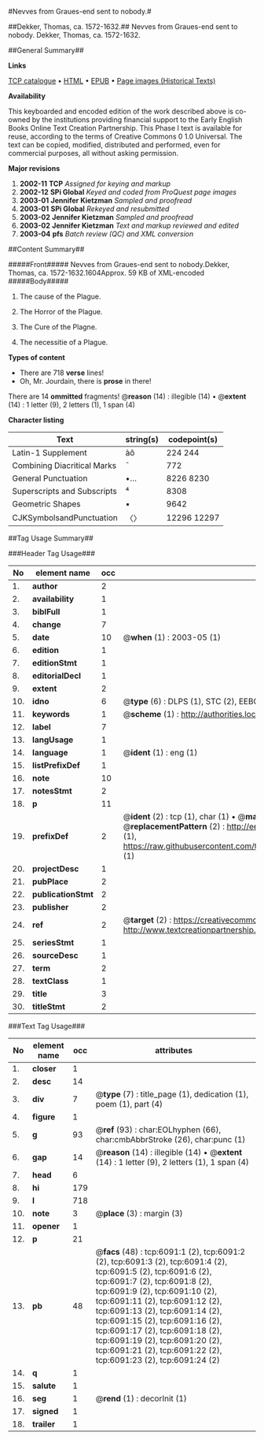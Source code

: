 #Nevves from Graues-end sent to nobody.#

##Dekker, Thomas, ca. 1572-1632.##
Nevves from Graues-end sent to nobody.
Dekker, Thomas, ca. 1572-1632.

##General Summary##

**Links**

[TCP catalogue](http://www.ota.ox.ac.uk/tcp/)  • 
[HTML](http://tei.it.ox.ac.uk/tcp/Texts-HTML/free/A02/A02053.html)  • 
[EPUB](http://tei.it.ox.ac.uk/tcp/Texts-EPUB/free/A02/A02053.epub) • 
[Page images (Historical Texts)](https://data.historicaltexts.jisc.ac.uk/view?pubId=eebo-99841505e&pageId=eebo-99841505e-6091-1)

**Availability**

This keyboarded and encoded edition of the
	       work described above is co-owned by the institutions
	       providing financial support to the Early English Books
	       Online Text Creation Partnership. This Phase I text is
	       available for reuse, according to the terms of Creative
	       Commons 0 1.0 Universal. The text can be copied,
	       modified, distributed and performed, even for
	       commercial purposes, all without asking permission.

**Major revisions**

1. __2002-11__ __TCP__ *Assigned for keying and markup*
1. __2002-12__ __SPi Global__ *Keyed and coded from ProQuest page images*
1. __2003-01__ __Jennifer Kietzman__ *Sampled and proofread*
1. __2003-01__ __SPi Global__ *Rekeyed and resubmitted*
1. __2003-02__ __Jennifer Kietzman__ *Sampled and proofread*
1. __2003-02__ __Jennifer Kietzman__ *Text and markup reviewed and edited*
1. __2003-04__ __pfs__ *Batch review (QC) and XML conversion*

##Content Summary##

#####Front#####
Nevves from Graues-end sent to nobody.Dekker, Thomas, ca. 1572-1632.1604Approx. 59 KB of XML-encoded
#####Body#####

1. The cause of the Plague.

1. The Horror of the Plague.

1. The Cure of the Plagne.

1. The necessitie of a Plague.

**Types of content**

  * There are 718 **verse** lines!
  * Oh, Mr. Jourdain, there is **prose** in there!

There are 14 **ommitted** fragments! 
 @__reason__ (14) : illegible (14)  •  @__extent__ (14) : 1 letter (9), 2 letters (1), 1 span (4)

**Character listing**


|Text|string(s)|codepoint(s)|
|---|---|---|
|Latin-1 Supplement|àô|224 244|
|Combining             Diacritical Marks|̄|772|
|General Punctuation|•…|8226 8230|
|Superscripts             and Subscripts|⁴|8308|
|Geometric Shapes|▪|9642|
|CJKSymbolsandPunctuation|〈〉|12296 12297|

##Tag Usage Summary##

###Header Tag Usage###

|No|element name|occ|attributes|
|---|---|---|---|
|1.|__author__|2||
|2.|__availability__|1||
|3.|__biblFull__|1||
|4.|__change__|7||
|5.|__date__|10| @__when__ (1) : 2003-05 (1)|
|6.|__edition__|1||
|7.|__editionStmt__|1||
|8.|__editorialDecl__|1||
|9.|__extent__|2||
|10.|__idno__|6| @__type__ (6) : DLPS (1), STC (2), EEBO-CITATION (1), PROQUEST (1), VID (1)|
|11.|__keywords__|1| @__scheme__ (1) : http://authorities.loc.gov/ (1)|
|12.|__label__|7||
|13.|__langUsage__|1||
|14.|__language__|1| @__ident__ (1) : eng (1)|
|15.|__listPrefixDef__|1||
|16.|__note__|10||
|17.|__notesStmt__|2||
|18.|__p__|11||
|19.|__prefixDef__|2| @__ident__ (2) : tcp (1), char (1)  •  @__matchPattern__ (2) : ([0-9\-]+):([0-9IVX]+) (1), (.+) (1)  •  @__replacementPattern__ (2) : http://eebo.chadwyck.com/downloadtiff?vid=$1&page=$2 (1), https://raw.githubusercontent.com/textcreationpartnership/Texts/master/tcpchars.xml#$1 (1)|
|20.|__projectDesc__|1||
|21.|__pubPlace__|2||
|22.|__publicationStmt__|2||
|23.|__publisher__|2||
|24.|__ref__|2| @__target__ (2) : https://creativecommons.org/publicdomain/zero/1.0/ (1), http://www.textcreationpartnership.org/docs/. (1)|
|25.|__seriesStmt__|1||
|26.|__sourceDesc__|1||
|27.|__term__|2||
|28.|__textClass__|1||
|29.|__title__|3||
|30.|__titleStmt__|2||


###Text Tag Usage###

|No|element name|occ|attributes|
|---|---|---|---|
|1.|__closer__|1||
|2.|__desc__|14||
|3.|__div__|7| @__type__ (7) : title_page (1), dedication (1), poem (1), part (4)|
|4.|__figure__|1||
|5.|__g__|93| @__ref__ (93) : char:EOLhyphen (66), char:cmbAbbrStroke (26), char:punc (1)|
|6.|__gap__|14| @__reason__ (14) : illegible (14)  •  @__extent__ (14) : 1 letter (9), 2 letters (1), 1 span (4)|
|7.|__head__|6||
|8.|__hi__|179||
|9.|__l__|718||
|10.|__note__|3| @__place__ (3) : margin (3)|
|11.|__opener__|1||
|12.|__p__|21||
|13.|__pb__|48| @__facs__ (48) : tcp:6091:1 (2), tcp:6091:2 (2), tcp:6091:3 (2), tcp:6091:4 (2), tcp:6091:5 (2), tcp:6091:6 (2), tcp:6091:7 (2), tcp:6091:8 (2), tcp:6091:9 (2), tcp:6091:10 (2), tcp:6091:11 (2), tcp:6091:12 (2), tcp:6091:13 (2), tcp:6091:14 (2), tcp:6091:15 (2), tcp:6091:16 (2), tcp:6091:17 (2), tcp:6091:18 (2), tcp:6091:19 (2), tcp:6091:20 (2), tcp:6091:21 (2), tcp:6091:22 (2), tcp:6091:23 (2), tcp:6091:24 (2)|
|14.|__q__|1||
|15.|__salute__|1||
|16.|__seg__|1| @__rend__ (1) : decorInit (1)|
|17.|__signed__|1||
|18.|__trailer__|1||
